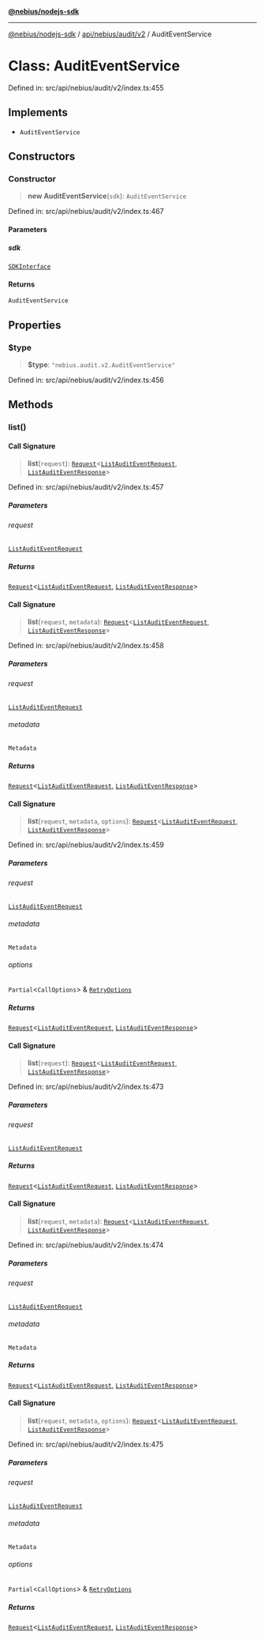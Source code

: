 [**@nebius/nodejs-sdk**](../../../../../README.md)

***

[@nebius/nodejs-sdk](../../../../../README.md) / [api/nebius/audit/v2](../README.md) / AuditEventService

# Class: AuditEventService

Defined in: src/api/nebius/audit/v2/index.ts:455

## Implements

- `AuditEventService`

## Constructors

### Constructor

> **new AuditEventService**(`sdk`): `AuditEventService`

Defined in: src/api/nebius/audit/v2/index.ts:467

#### Parameters

##### sdk

[`SDKInterface`](../../../../../sdk/interfaces/SDKInterface.md)

#### Returns

`AuditEventService`

## Properties

### $type

> **$type**: `"nebius.audit.v2.AuditEventService"`

Defined in: src/api/nebius/audit/v2/index.ts:456

## Methods

### list()

#### Call Signature

> **list**(`request`): [`Request`](../../../../../runtime/request/classes/Request.md)\<[`ListAuditEventRequest`](../interfaces/ListAuditEventRequest.md), [`ListAuditEventResponse`](../interfaces/ListAuditEventResponse.md)\>

Defined in: src/api/nebius/audit/v2/index.ts:457

##### Parameters

###### request

[`ListAuditEventRequest`](../interfaces/ListAuditEventRequest.md)

##### Returns

[`Request`](../../../../../runtime/request/classes/Request.md)\<[`ListAuditEventRequest`](../interfaces/ListAuditEventRequest.md), [`ListAuditEventResponse`](../interfaces/ListAuditEventResponse.md)\>

#### Call Signature

> **list**(`request`, `metadata`): [`Request`](../../../../../runtime/request/classes/Request.md)\<[`ListAuditEventRequest`](../interfaces/ListAuditEventRequest.md), [`ListAuditEventResponse`](../interfaces/ListAuditEventResponse.md)\>

Defined in: src/api/nebius/audit/v2/index.ts:458

##### Parameters

###### request

[`ListAuditEventRequest`](../interfaces/ListAuditEventRequest.md)

###### metadata

`Metadata`

##### Returns

[`Request`](../../../../../runtime/request/classes/Request.md)\<[`ListAuditEventRequest`](../interfaces/ListAuditEventRequest.md), [`ListAuditEventResponse`](../interfaces/ListAuditEventResponse.md)\>

#### Call Signature

> **list**(`request`, `metadata`, `options`): [`Request`](../../../../../runtime/request/classes/Request.md)\<[`ListAuditEventRequest`](../interfaces/ListAuditEventRequest.md), [`ListAuditEventResponse`](../interfaces/ListAuditEventResponse.md)\>

Defined in: src/api/nebius/audit/v2/index.ts:459

##### Parameters

###### request

[`ListAuditEventRequest`](../interfaces/ListAuditEventRequest.md)

###### metadata

`Metadata`

###### options

`Partial`\<`CallOptions`\> & [`RetryOptions`](../../../../../runtime/request/interfaces/RetryOptions.md)

##### Returns

[`Request`](../../../../../runtime/request/classes/Request.md)\<[`ListAuditEventRequest`](../interfaces/ListAuditEventRequest.md), [`ListAuditEventResponse`](../interfaces/ListAuditEventResponse.md)\>

#### Call Signature

> **list**(`request`): [`Request`](../../../../../runtime/request/classes/Request.md)\<[`ListAuditEventRequest`](../interfaces/ListAuditEventRequest.md), [`ListAuditEventResponse`](../interfaces/ListAuditEventResponse.md)\>

Defined in: src/api/nebius/audit/v2/index.ts:473

##### Parameters

###### request

[`ListAuditEventRequest`](../interfaces/ListAuditEventRequest.md)

##### Returns

[`Request`](../../../../../runtime/request/classes/Request.md)\<[`ListAuditEventRequest`](../interfaces/ListAuditEventRequest.md), [`ListAuditEventResponse`](../interfaces/ListAuditEventResponse.md)\>

#### Call Signature

> **list**(`request`, `metadata`): [`Request`](../../../../../runtime/request/classes/Request.md)\<[`ListAuditEventRequest`](../interfaces/ListAuditEventRequest.md), [`ListAuditEventResponse`](../interfaces/ListAuditEventResponse.md)\>

Defined in: src/api/nebius/audit/v2/index.ts:474

##### Parameters

###### request

[`ListAuditEventRequest`](../interfaces/ListAuditEventRequest.md)

###### metadata

`Metadata`

##### Returns

[`Request`](../../../../../runtime/request/classes/Request.md)\<[`ListAuditEventRequest`](../interfaces/ListAuditEventRequest.md), [`ListAuditEventResponse`](../interfaces/ListAuditEventResponse.md)\>

#### Call Signature

> **list**(`request`, `metadata`, `options`): [`Request`](../../../../../runtime/request/classes/Request.md)\<[`ListAuditEventRequest`](../interfaces/ListAuditEventRequest.md), [`ListAuditEventResponse`](../interfaces/ListAuditEventResponse.md)\>

Defined in: src/api/nebius/audit/v2/index.ts:475

##### Parameters

###### request

[`ListAuditEventRequest`](../interfaces/ListAuditEventRequest.md)

###### metadata

`Metadata`

###### options

`Partial`\<`CallOptions`\> & [`RetryOptions`](../../../../../runtime/request/interfaces/RetryOptions.md)

##### Returns

[`Request`](../../../../../runtime/request/classes/Request.md)\<[`ListAuditEventRequest`](../interfaces/ListAuditEventRequest.md), [`ListAuditEventResponse`](../interfaces/ListAuditEventResponse.md)\>
